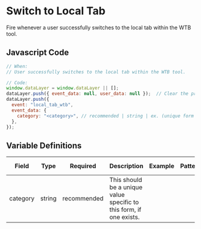 # Switch to Local Tab

Fire whenever a user successfully switches to the local tab within the WTB tool.

## Javascript Code

```js
// When:
// User successfully switches to the local tab within the WTB tool.

// Code:
window.dataLayer = window.dataLayer || [];
dataLayer.push({ event_data: null, user_data: null });  // Clear the previous event_data object.
dataLayer.push({
  event: "local_tab_wtb",
  event_data: {
    category: "<category>", // recommended | string | ex. (unique form value, if one exists)
  },
});
```

## Variable Definitions

|Field|Type|Required|Description|Example|Pattern|Min Length|Max Length|Minimum|Maximum|Multiple Of|
| --- | --- | --- | --- | --- | --- | --- | --- | --- | --- | --- |
|category|string|recommended|This should be a unique value specific to this form, if one exists. ||
